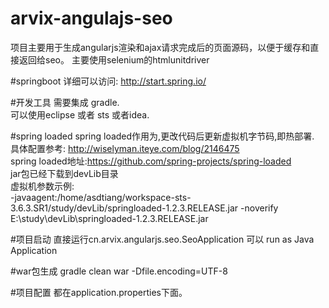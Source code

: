 # arvix-angulajs-seo
项目主要用于生成angularjs渲染和ajax请求完成后的页面源码，以便于缓存和直接返回给seo。
主要使用selenium的htmlunitdriver

#springboot
详细可以访问:    http://start.spring.io/


#开发工具
需要集成 gradle.<br>
可以使用eclipse 或者 sts 或者idea.

#spring loaded
spring loaded作用为,更改代码后更新虚拟机字节码,即热部署.<br>
具体配置参考: http://wiselyman.iteye.com/blog/2146475<br>
spring loaded地址:https://github.com/spring-projects/spring-loaded <br>
jar包已经下载到devLib目录<br>
虚拟机参数示例:<br>
-javaagent:/home/asdtiang/workspace-sts-3.6.3.SR1/study/devLib/springloaded-1.2.3.RELEASE.jar -noverify
‪E:\study\devLib\springloaded-1.2.3.RELEASE.jar

#项目启动
直接运行cn.arvix.angularjs.seo.SeoApplication
可以 run as Java Application

#war包生成 
 gradle clean war   -Dfile.encoding=UTF-8  
 
#项目配置
都在application.properties下面。




 
